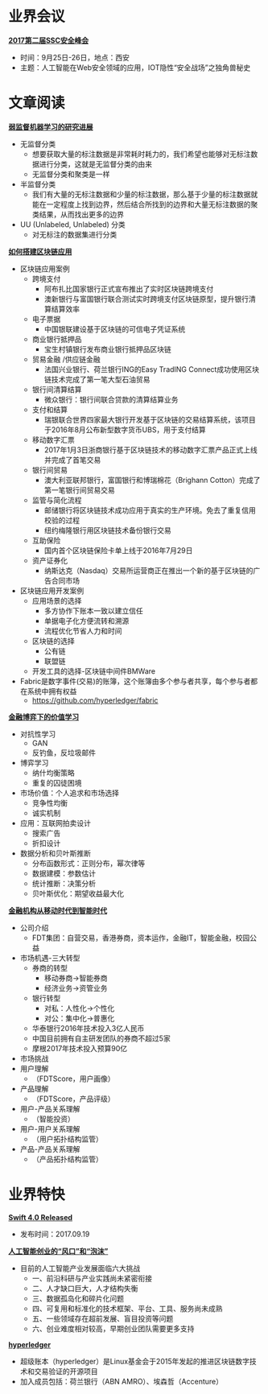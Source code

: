 # 业界会议

[**2017第二届SSC安全峰会**](http://ssc.seclover.com/)
* 时间：9月25日-26日，地点：西安
* 主题：人工智能在Web安全领域的应用，IOT隐性“安全战场”之独角兽秘史


# 文章阅读


[**弱监督机器学习的研究进展**](http://blog.csdn.net/wemedia/details.html?id=41083)
* 无监督分类
   * 想要获取大量的标注数据是非常耗时耗力的，我们希望也能够对无标注数据进行分类，这就是无监督分类的由来
   * 无监督分类和聚类是一样
* 半监督分类
   * 我们有大量的无标注数据和少量的标注数据，那么基于少量的标注数据就能在一定程度上找到边界，然后结合所找到的边界和大量无标注数据的聚类结果，从而找出更多的边界
* UU (Unlabeled, Unlabeled) 分类
   * 对无标注的数据集进行分类


[**如何搭建区块链应用**](http://download.csdn.net/meeting/speech_preview/431)
* 区块链应用案例
   * 跨境支付
      * 阿布扎比国家银行正式宣布推出了实时区块链跨境支付
      * 澳新银行与富国银行联合测试实时跨境支付区块链原型，提升银行清算结算效率
   * 电子票据
      * 中国银联建设基于区块链的可信电子凭证系统
   * 商业银行抵押品
      * 宝生村镇银行发布商业银行抵押品区块链
   * 贸易金融 /供应链金融
      * 法国兴业银行、荷兰银行ING的Easy TradING Connect成功使用区块链技术完成了第一笔大型石油贸易
   * 银行间清算结算
      * 微众银行：银行间联合贷款的清算结算业务
   * 支付和结算
      * 瑞银联合世界四家最大银行开发基于区块链的交易结算系统，该项目于2016年8月公布新型数字货币UBS，用于支付结算
   * 移动数字汇票
      * 2017年1月3日浙商银行基于区块链技术的移动数字汇票产品正式上线并完成了首笔交易
   * 银行间贸易
      * 澳大利亚联邦银行，富国银行和博瑞棉花（Brighann Cotton）完成了第一笔银行间贸易交易
   * 监管与简化流程
      * 邮储银行将区块链技术成功应用于真实的生产环境。免去了重复信用校验的过程
      * 纽约梅隆银行用区块链技术备份银行交易
   * 互助保险
      * 国内首个区块链保险卡单上线于2016年7月29日
   * 资产证券化
      * 纳斯达克（Nasdaq）交易所运营商正在推出一个新的基于区块链的广告合同市场
* 区块链应用开发案例
   * 应用场景的选择
      * 多方协作下账本一致以建立信任
      * 单据电子化方便流转和溯源
      * 流程优化节省人力和时间
   * 区块链的选择
      * 公有链
      * 联盟链
   * 开发工具的选择-区块链中间件BMWare
* Fabric是数字事件(交易)的账簿，这个账簿由多个参与者共享，每个参与者都在系统中拥有权益
   * https://github.com/hyperledger/fabric


[**金融博弈下的价值学习**](http://download.csdn.net/meeting/speech_preview/468)
* 对抗性学习
   * GAN
   * 反钓鱼，反垃圾邮件
* 博弈学习
   * 纳什均衡策略
   * 重复的囚徒困境
* 市场价值：个人追求和市场选择
   * 竞争性均衡
   * 诚实机制
* 应用：互联网拍卖设计
   * 搜索广告
   * 折扣设计
* 数据分析和贝叶斯推断
   * 分布函数形式：正则分布，幂次律等
   * 数据建模：参数估计
   * 统计推断：决策分析
   * 贝叶斯优化：期望收益最大化


[**金融机构从移动时代到智能时代**](http://download.csdn.net/meeting/speech_preview/467)
* 公司介绍
   * FDT集团：自营交易，香港券商，资本运作，金融IT，智能金融，校园公益
* 市场机遇-三大转型
   * 券商的转型
      * 移动券商->智能券商
      * 经济业务->资管业务
   * 银行转型
      * 对私：人性化->个性化
      * 对公：集中化->普惠化
   * 华泰银行2016年技术投入3亿人民币
   * 中国目前拥有自主研发团队的券商不超过5家
   * 摩根2017年技术投入预算90亿
* 市场挑战
* 用户理解
   * （FDTScore，用户画像）
* 产品理解
   * （FDTScore，产品评级）
* 用户-产品关系理解
   * （智能投资）
* 用户-用户关系理解
   * （用户拓扑结构监管）
* 产品-产品关系理解
   * （产品拓扑结构监管）


# 业界特快

[**Swift 4.0 Released**](https://swift.org/blog/swift-4-0-released/)
* 发布时间：2017.09.19


[**人工智能创业的“风口”和“泡沫”**](http://blog.csdn.net/qq_40027052/article/details/78039953)
* 目前的人工智能产业发展面临六大挑战
   * 一、前沿科研与产业实践尚未紧密衔接
   * 二、人才缺口巨大，人才结构失衡
   * 三、数据孤岛化和碎片化问题
   * 四、可复用和标准化的技术框架、平台、工具、服务尚未成熟
   * 五、一些领域存在超前发展、盲目投资等问题
   * 六、创业难度相对较高，早期创业团队需要更多支持
 
   
[**hyperledger**](https://github.com/hyperledger)
* 超级账本（hyperledger）是Linux基金会于2015年发起的推进区块链数字技术和交易验证的开源项目
* 加入成员包括：荷兰银行（ABN AMRO）、埃森哲（Accenture）
